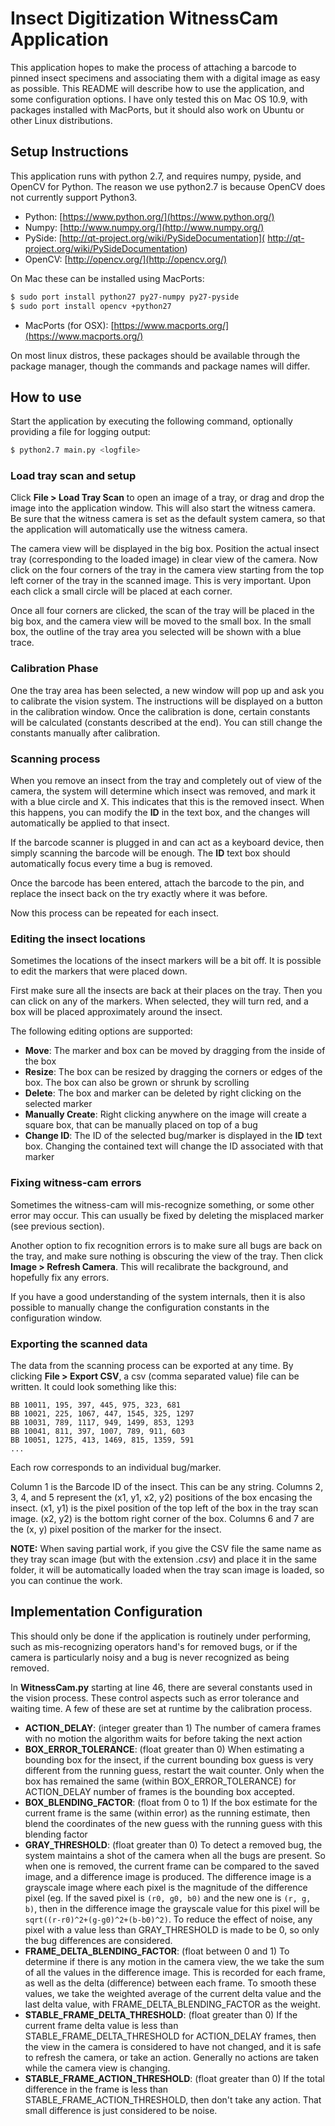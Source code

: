 Insect Digitization WitnessCam Application
===================================

This application hopes to make the process of attaching a barcode to pinned
insect specimens and associating them with a digital image as easy as possible.
This README will describe how to use the application, and some configuration
options. I have only tested this on Mac OS 10.9, with packages installed with
MacPorts, but it should also work on Ubuntu or other Linux distributions.

Setup Instructions
------------------
This application runs with python 2.7, and requires numpy, pyside, and OpenCV
for Python. The reason we use python2.7 is because OpenCV does not currently
support Python3.

- Python: [https://www.python.org/](https://www.python.org/)
- Numpy: [http://www.numpy.org/](http://www.numpy.org/)
- PySide: [http://qt-project.org/wiki/PySideDocumentation](
  http://qt-project.org/wiki/PySideDocumentation)
- OpenCV: [http://opencv.org/](http://opencv.org/)


On Mac these can be installed using MacPorts:
```bash
$ sudo port install python27 py27-numpy py27-pyside
$ sudo port install opencv +python27
```
- MacPorts (for OSX): [https://www.macports.org/](https://www.macports.org/)

On most linux distros, these packages should be available through the package
manager, though the commands and package names will differ.


How to use
----------

Start the application by executing the following command, optionally providing
a file for logging output:
```bash
$ python2.7 main.py <logfile>
```

### Load tray scan and setup
Click **File > Load Tray Scan** to open an image of a tray, or drag and
drop the image into the application window. This will also
start the witness camera. Be sure that the witness camera is set as the default
system camera, so that the application will automatically use the witness
camera.

The camera view will be displayed in the big box. Position the actual insect
tray (corresponding to the loaded image) in clear view of the camera. Now click
on the four corners of the tray in the camera view starting from the top left
corner of the tray in the scanned image. This is very important. 
Upon each click a small circle will be placed at each corner.

Once all four corners are clicked, the scan of the tray will be placed in the
big box, and the camera view will be moved to the small box. In the small box,
the outline of the tray area you selected will be shown with a blue trace.

### Calibration Phase
One the tray area has been selected, a new window will pop up and ask you
to calibrate the vision system. The instructions will be displayed on a button
in the calibration window. Once the calibration is done, certain constants will
be calculated (constants described at the end). You can still change the
constants manually after calibration.


### Scanning process
When you remove an insect from the tray and completely out of view of
the camera, the system will determine which insect was removed, and mark it
with a blue circle and X. This indicates that this is the removed insect. When
this happens, you can modify the **ID** in the text box, and the changes will
automatically be applied to that insect.

If the barcode scanner is plugged in and can act as a keyboard device, then
simply scanning the barcode will be enough. The **ID** text box should
automatically focus every time a bug is removed.

Once the barcode has been entered, attach the barcode to the pin, and replace
the insect back on the try exactly where it was before.

Now this process can be repeated for each insect.


### Editing the insect locations
Sometimes the locations of the insect markers will be a bit off. It is possible
to edit the markers that were placed down.

First make sure all the insects are back at their places on the tray. Then you
can click on any of the markers. When selected, they will turn red, and a box
will be placed approximately around the insect.

The following editing options are supported:

- **Move**: The marker and box can be moved by dragging from the inside of the
  box
- **Resize**: The box can be resized by dragging the corners or edges of the
  box. The box can also be grown or shrunk by scrolling
- **Delete**: The box and marker can be deleted by right clicking on the
  selected marker
- **Manually Create**: Right clicking anywhere on the image will create a
  square box, that can be manually placed on top of a bug
- **Change ID**: The ID of the selected bug/marker is displayed in the **ID**
  text box. Changing the contained text will change the ID associated with that
  marker


### Fixing witness-cam errors
Sometimes the witness-cam will mis-recognize something, or some other error may
occur. This can usually be fixed by deleting the misplaced marker (see previous
section).

Another option to fix recognition errors is to make sure all bugs are back on
the tray, and make sure nothing is obscuring the view of the tray. Then click
**Image > Refresh Camera**. This will recalibrate the background, and
hopefully fix any errors.

If you have a good understanding of the system internals, then it is also
possible to manually change the configuration constants in the configuration
window.

### Exporting the scanned data
The data from the scanning process can be exported at any time. By clicking
**File > Export CSV**, a csv (comma separated value) file can be written. It could
look something like this:

```
BB 10011, 195, 397, 445, 975, 323, 681
BB 10021, 225, 1067, 447, 1545, 325, 1297
BB 10031, 789, 1117, 949, 1499, 853, 1293
BB 10041, 811, 397, 1007, 789, 911, 603
BB 10051, 1275, 413, 1469, 815, 1359, 591
...
```

Each row corresponds to an individual bug/marker.

Column 1 is the Barcode ID of the insect. This can be any string. Columns 2, 3,
4, and 5 represent the (x1, y1, x2, y2) positions of the box encasing the
insect. (x1, y1) is the pixel position of the top left of the box in the tray
scan image. (x2, y2) is the bottom right corner of the box. Columns 6 and 7 are
the (x, y) pixel position of the marker for the insect.

**NOTE:** When saving partial work, if you give the CSV file the same name as
they tray scan image (but with the extension *.csv*) and place it in the same
folder, it will be automatically loaded when the tray scan image is loaded, so
you can continue the work.

Implementation Configuration
----------------------------
This should only be done if the application is routinely under performing, such
as mis-recognizing operators hand's for removed bugs, or if the camera is
particularly noisy and a bug is never recognized as being removed.

In **WitnessCam.py** starting at line 46, there are several constants used in the
vision process. These control aspects such as error tolerance and waiting time.
A few of these are set at runtime by the calibration process.

- **ACTION_DELAY**: (integer greater than 1) The number of camera frames with
  no motion the algorithm waits for before taking the next action
- **BOX_ERROR_TOLERANCE**: (float greater than 0) When estimating a bounding
  box for the insect, if the current bounding box guess is very different from
  the running guess, restart the wait counter. Only when the box has remained
  the same (within BOX_ERROR_TOLERANCE) for ACTION_DELAY number of frames is
  the bounding box accepted.
- **BOX_BLENDING_FACTOR**: (float from 0 to 1) If the box estimate for the
  current frame is the same (within error) as the running estimate, then blend
  the coordinates of the new guess with the running guess with this blending
  factor
- **GRAY_THRESHOLD**: (float greater than 0) To detect a removed bug, the
  system maintains a shot of the camera when all the bugs are present. So when
  one is removed, the current frame can be compared to the saved image, and a
  difference image is produced. The difference image is a grayscale image where
  each pixel is the magnitude of the difference pixel (eg. If the saved pixel
  is `(r0, g0, b0)` and the new one is `(r, g, b)`, then in the difference
  image the grayscale value for this pixel will be
  `sqrt((r-r0)^2+(g-g0)^2+(b-b0)^2)`. To reduce the effect of noise, any pixel
  with a value less than GRAY_THRESHOLD is made to be 0, so only the bug
  differences are considered.
- **FRAME_DELTA_BLENDING_FACTOR**: (float between 0 and 1) To determine if
  there is any motion in the camera view, the we take the sum of all the values
  in the difference image. This is recorded for each frame, as well as the
  delta (difference) between each frame. To smooth these values, we take the
  weighted average of the current delta value and the last delta value, with
  FRAME_DELTA_BLENDING_FACTOR as the weight.
- **STABLE_FRAME_DELTA_THRESHOLD**: (float greater than 0) If the current frame
  delta value is less than STABLE_FRAME_DELTA_THRESHOLD for ACTION_DELAY
  frames, then the view in the camera is considered to have not changed, and it
  is safe to refresh the camera, or take an action. Generally no actions are
  taken while the camera view is changing.
- **STABLE_FRAME_ACTION_THRESHOLD**: (float greater than 0) If the total
  difference in the frame is less than STABLE_FRAME_ACTION_THRESHOLD, then
  don't take any action. That small difference is just considered to be noise.
